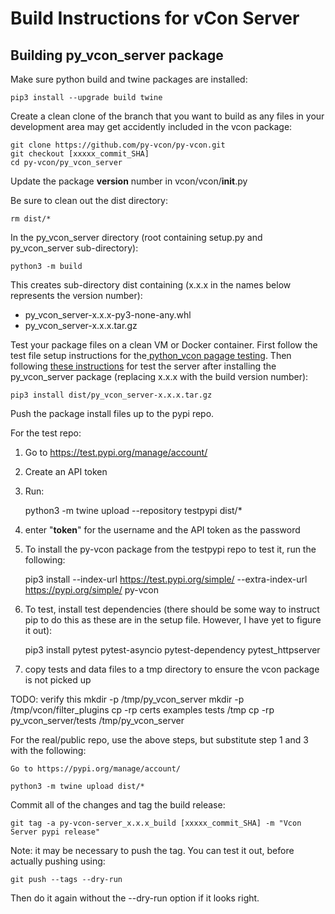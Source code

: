 # Build Instructions for vCon Server

## Building py_vcon_server package

Make sure python build and twine packages are installed:

    pip3 install --upgrade build twine

Create a clean clone of the branch that you want to build as any files in your development area may get accidently included in the vcon package:

    git clone https://github.com/py-vcon/py-vcon.git
    git checkout [xxxxx_commit_SHA]
    cd py-vcon/py_vcon_server

Update the package __version__ number in vcon/vcon/__init__.py

Be sure to clean out the dist directory:

    rm dist/*

In the py_vcon_server directory (root containing setup.py and py_vcon_server sub-directory):

    python3 -m build

This creates sub-directory dist containing (x.x.x in the names below represents the version number):

  * py_vcon_server-x.x.x-py3-none-any.whl
  * py_vcon_server-x.x.x.tar.gz

Test your package files on a clean VM or Docker container.
First follow the test file setup instructions for the[ python_vcon pagage testing](README.md#testing-the-vcon-package).
Then following [these instructions](README.md#testing-the-vcon-server) for test the server after installing the py_vcon_server package (replacing x.x.x with the build version number):

    pip3 install dist/py_vcon_server-x.x.x.tar.gz

Push the package install files up to the pypi repo.

For the test repo:

 1) Go to https://test.pypi.org/manage/account/
 2) Create an API token
 3) Run:

    python3 -m twine upload --repository testpypi dist/*

 4) enter "__token__" for the username and the API token as the password
 5) To install the py-vcon package from the testpypi repo to test it, run the following:

    pip3 install --index-url https://test.pypi.org/simple/ --extra-index-url https://pypi.org/simple/  py-vcon

 6) To test, install test dependencies (there should be some way to instruct pip to do this as these are in the setup file.  However, I have yet to figure it out):

    pip3 install pytest pytest-asyncio pytest-dependency pytest_httpserver

 7) copy tests and data files to a tmp directory to ensure the vcon package is not picked up

TODO: verify this
    mkdir -p /tmp/py_vcon_server
    mkdir -p /tmp/vcon/filter_plugins
    cp -rp certs examples tests /tmp
    cp -rp py_vcon_server/tests /tmp/py_vcon_server

For the real/public repo, use the above steps, but substitute step 1 and 3 with the following:

    Go to https://pypi.org/manage/account/

    python3 -m twine upload dist/*

Commit all of the changes and tag the build release:

    git tag -a py-vcon-server_x.x.x_build [xxxxx_commit_SHA] -m "Vcon Server pypi release"

Note: it may be necessary to push the tag.  You can test it out, before actually pushing using:

    git push --tags --dry-run

Then do it again without the --dry-run option if it looks right.

